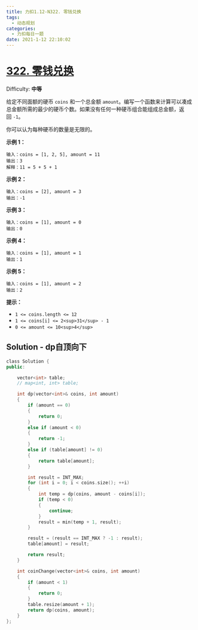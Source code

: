 ```yaml
---
title: 力扣1.12-N322. 零钱兑换
tags:
  - 动态规划
categories:
  - 力扣每日一题
date: 2021-1-12 22:10:02
---
```


# [322\. 零钱兑换](https://leetcode-cn.com/problems/coin-change/)

Difficulty: **中等**


给定不同面额的硬币 `coins` 和一个总金额 `amount`。编写一个函数来计算可以凑成总金额所需的最少的硬币个数。如果没有任何一种硬币组合能组成总金额，返回 `-1`。

你可以认为每种硬币的数量是无限的。

**示例 1：**

```
输入：coins = [1, 2, 5], amount = 11
输出：3 
解释：11 = 5 + 5 + 1
```

**示例 2：**

```
输入：coins = [2], amount = 3
输出：-1
```

**示例 3：**

```
输入：coins = [1], amount = 0
输出：0
```

**示例 4：**

```
输入：coins = [1], amount = 1
输出：1
```

**示例 5：**

```
输入：coins = [1], amount = 2
输出：2
```

**提示：**

*   `1 <= coins.length <= 12`
*   `1 <= coins[i] <= 2<sup>31</sup> - 1`
*   `0 <= amount <= 10<sup>4</sup>`


## Solution - dp自顶向下

```c++
​class Solution {
public:

    vector<int> table;
    // map<int, int> table;

    int dp(vector<int>& coins, int amount)
    {
        if (amount == 0)
        {
            return 0;
        }
        else if (amount < 0)
        {
            return -1;
        }
        else if (table[amount] != 0)
        {
            return table[amount];
        }

        int result = INT_MAX;
        for (int i = 0; i < coins.size(); ++i)
        {
            int temp = dp(coins, amount - coins[i]);
            if (temp < 0)
            {
                continue;
            }
            result = min(temp + 1, result);
        }

        result = (result == INT_MAX ? -1 : result);
        table[amount] = result;

        return result;
    }

    int coinChange(vector<int>& coins, int amount)
    {
        if (amount < 1) 
        {
            return 0;
        }
        table.resize(amount + 1);
        return dp(coins, amount);
    }
};
```